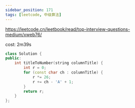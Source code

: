 ```yaml
---
sidebar_position: 171
tags: [leetcode, 中级算法]
---
```


https://leetcode.cn/leetbook/read/top-interview-questions-medium/xweb76/

cost: 2m39s

```cpp
class Solution {
public:
    int titleToNumber(string columnTitle) {
        int r = 0;
        for (const char ch : columnTitle) {
            r *= 26;
            r += ch - 'A' + 1;
        }
        return r;
    }
};
```

